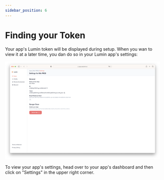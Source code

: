 ```yaml
---
sidebar_position: 6
---
```


# Finding your Token

Your app's Lumin token will be displayed during setup. When you wan to view it at a later time, you dan do so in your Lumin app's settings:

![Settings](img/settings.png)

To view your app's settings, head over to your app's dashboard and then click on "Settings" in the upper right corner.